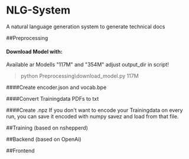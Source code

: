 # NLG-System
A natural language generation system to generate technical docs

##Preprocessing
#### Download Model with:
Available ar Modells "117M" and "354M" adjust output_dir in script!
> python Preprocessing\download_model.py 117M

####Create encoder.json and vocab.bpe

####Convert Trainingdata PDFs to txt

####Create .npz
If you don't want to encode your Trainingdata on every run, you can save it encoded with numpy savez and load from that file.

##Training (based on nshepperd)

##Backend (based on OpenAi)

##Frontend

